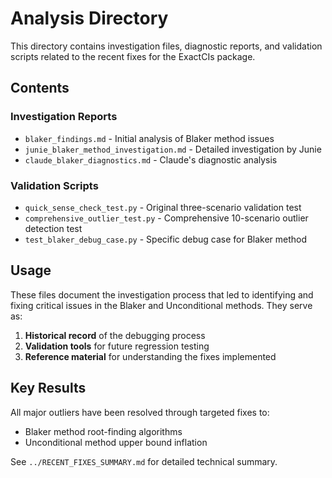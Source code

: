 # Analysis Directory

This directory contains investigation files, diagnostic reports, and validation scripts related to the recent fixes for the ExactCIs package.

## Contents

### Investigation Reports
- `blaker_findings.md` - Initial analysis of Blaker method issues
- `junie_blaker_method_investigation.md` - Detailed investigation by Junie
- `claude_blaker_diagnostics.md` - Claude's diagnostic analysis

### Validation Scripts
- `quick_sense_check_test.py` - Original three-scenario validation test
- `comprehensive_outlier_test.py` - Comprehensive 10-scenario outlier detection test
- `test_blaker_debug_case.py` - Specific debug case for Blaker method

## Usage

These files document the investigation process that led to identifying and fixing critical issues in the Blaker and Unconditional methods. They serve as:

1. **Historical record** of the debugging process
2. **Validation tools** for future regression testing
3. **Reference material** for understanding the fixes implemented

## Key Results

All major outliers have been resolved through targeted fixes to:
- Blaker method root-finding algorithms
- Unconditional method upper bound inflation

See `../RECENT_FIXES_SUMMARY.md` for detailed technical summary.
